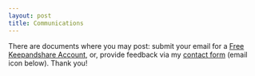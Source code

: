 ```yaml
---
layout: post
title: Communications
---
```


There are documents where you may post: submit your email for a [Free Keepandshare Account](https://www.keepandshare.com/business/registration.php?form=email&pb=y), or, provide feedback via my [contact form](https://www.doneasy1.com/contact/#footer-icons) (email icon below). Thank you!